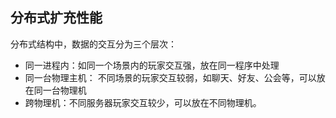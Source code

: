 

## 分布式扩充性能
分布式结构中，数据的交互分为三个层次：
- 同一进程内：如同一个场景内的玩家交互强，放在同一程序中处理
- 同一台物理主机： 不同场景的玩家交互较弱，如聊天、好友、公会等，可以放在同一台物理机
- 跨物理机：不同服务器玩家交互较少，可以放在不同物理机。


